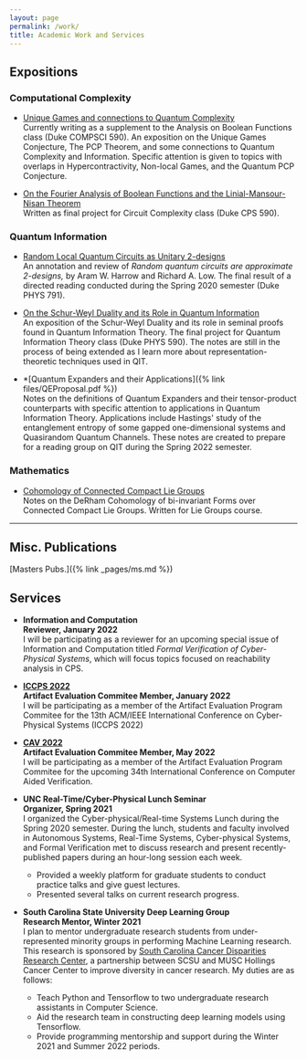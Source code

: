 ```yaml
---
layout: page
permalink: /work/
title: Academic Work and Services
---
```


## Expositions

### Computational Complexity

* [Unique Games and connections to Quantum Complexity](https://github.com/ekim1919/Research/blob/master/Complexity/UGC/ugc.pdf)       
Currently writing as a supplement to the Analysis on Boolean Functions class (Duke COMPSCI 590). An exposition on the Unique Games Conjecture, The PCP Theorem, and some connections to Quantum Complexity and Information. Specific attention is given to topics with overlaps in Hypercontractivity, Non-local Games, and the Quantum PCP Conjecture.

* [On the Fourier Analysis of Boolean Functions and the Linial-Mansour-Nisan Theorem](https://github.com/ekim1919/Research/blob/master/Complexity/LMNTheorem/paper.pdf)  
  Written as final project for Circuit Complexity class (Duke CPS 590).

### Quantum Information

* [Random Local Quantum Circuits as Unitary 2-designs](https://github.com/ekim1919/Research/blob/master/QIT/2Designs/final.pdf)  
    An annotation and review of _Random quantum circuits are approximate 2-designs,_ by Aram W. Harrow and Richard A. Low. The final result of a directed reading conducted during the Spring 2020 semester (Duke PHYS 791).

* [On the Schur-Weyl Duality and its Role in Quantum Information](https://github.com/ekim1919/QuanInformation/blob/master/SchurWeyl/final.pdf)  
  An exposition of the Schur-Weyl Duality and its role in seminal proofs found in Quantum Information Theory. The final project for Quantum Information Theory class (Duke PHYS 590). The notes are still in the process of being extended as I learn more about representation-theoretic techniques used in QIT.

* *[Quantum Expanders and their Applications]({% link files/QEProposal.pdf %})  
  Notes on the definitions of Quantum Expanders and their tensor-product counterparts with specific attention to applications in Quantum Information Theory. Applications include Hastings' study of the entanglement entropy of some gapped one-dimensional systems and Quasirandom Quantum Channels. These notes are created to prepare for a reading group on QIT during the Spring 2022 semester.

### Mathematics

* [Cohomology of Connected Compact Lie Groups](https://github.com/ekim1919/Research/blob/master/LieGroups/CohomologyofLG/cohom.pdf)  
Notes on the DeRham Cohomology of bi-invariant Forms over Connected Compact Lie Groups. Written for Lie Groups course.

---

## Misc. Publications

[Masters Pubs.]({% link _pages/ms.md %})

## Services

- **Information and Computation**  
  **Reviewer, January 2022**  
  I will be participating as a reviewer for an upcoming special issue of Information and Computation titled *Formal Verification of Cyber-Physical Systems*, which will focus topics focused on reachability analysis in CPS.


- [**ICCPS 2022**](https://iccps.acm.org/2022/)  
  **Artifact Evaluation Commitee Member, January 2022**  
  I will be participating as a member of the Artifact Evaluation Program Commitee for the 13th ACM/IEEE International Conference on Cyber-Physical Systems (ICCPS 2022)
- [**CAV 2022**](http://i-cav.org/2022/organization/)  
  **Artifact Evaluation Commitee Member, May 2022**  
  I will be participating as a member of the Artifact Evaluation Program Commitee for the upcoming 34th International Conference on Computer Aided Verification.

- **UNC Real-Time/Cyber-Physical Lunch Seminar**  
  **Organizer, Spring 2021**  
  I organized the Cyber-physical/Real-time Systems Lunch during the Spring 2020 semester. During the lunch, students and faculty involved in Autonomous Systems, Real-Time Systems, Cyber-physical Systems, and Formal Verification met to discuss research and present recently-published papers during an hour-long session each week.  

    - Provided a weekly platform for graduate students to conduct practice talks and give guest lectures.
    - Presented several talks on current research progress.

- **South Carolina State University Deep Learning Group**  
  **Research Mentor, Winter 2021**  
  I plan to mentor undergraduate research students from under-represented minority groups in performing Machine Learning research. This research is sponsored by [South Carolina Cancer Disparities Research Center](https://hollingscancercenter.musc.edu/outreach/statewide-commitments/sc-cadre), a partnership between SCSU and MUSC Hollings Cancer Center to improve diversity in cancer research. My duties are as follows:

    - Teach Python and Tensorflow to two undergraduate research assistants in Computer Science.
    - Aid the research team in constructing deep learning models using Tensorflow.
    - Provide programming mentorship and support during the Winter 2021 and Summer 2022 periods.  
